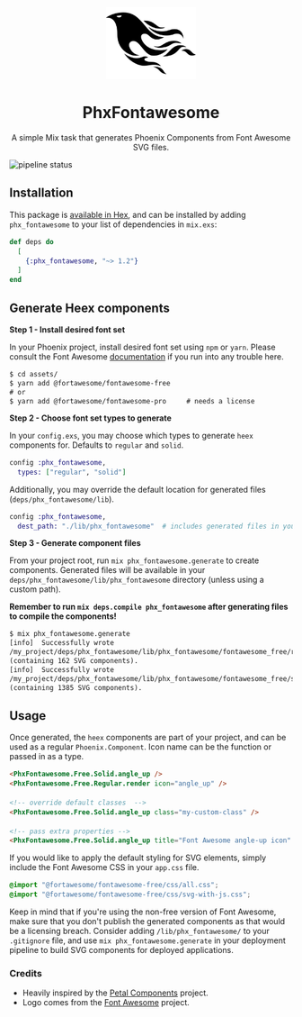 <p align="center">
  <img src="assets/logo.png" height="128">
  <h1 align="center">PhxFontawesome</h1>
  <p align="center">
    A simple Mix task that generates Phoenix Components from Font Awesome SVG files.
  </p>
</p>

![pipeline status](https://github.com/Intility/phx_fontawesome/actions/workflows/elixir.yml/badge.svg?event=push)

## Installation

This package is [available in Hex](https://hex.pm/packages/phx_fontawesome), and can be installed
by adding `phx_fontawesome` to your list of dependencies in `mix.exs`:

```elixir
def deps do
  [
    {:phx_fontawesome, "~> 1.2"}
  ]
end
```

## Generate Heex components

**Step 1 - Install desired font set**

In your Phoenix project, install desired font set using `npm` or `yarn`. Please consult the Font Awesome
[documentation](https://fontawesome.com/docs/web/setup/packages) if you run into any trouble here.

```shell
$ cd assets/
$ yarn add @fortawesome/fontawesome-free
# or
$ yarn add @fortawesome/fontawesome-pro     # needs a license
```

**Step 2 - Choose font set types to generate**

In your `config.exs`, you may choose which types to generate `heex` components for. Defaults to `regular` and `solid`.

```elixir
config :phx_fontawesome,
  types: ["regular", "solid"]
```

Additionally, you may override the default location for generated files (`deps/phx_fontawesome/lib`).

```elixir
config :phx_fontawesome,
  dest_path: "./lib/phx_fontawesome"  # includes generated files in your projects lib/ directory
```

**Step 3 - Generate component files**

From your project root, run `mix phx_fontawesome.generate` to create components. Generated files will be available in your
`deps/phx_fontawesome/lib/phx_fontawesome` directory (unless using a custom path).

**Remember to run `mix deps.compile phx_fontawesome` after generating files to compile the components!**

```shell
$ mix phx_fontawesome.generate
[info]  Successfully wrote /my_project/deps/phx_fontawesome/lib/phx_fontawesome/fontawesome_free/regular.ex (containing 162 SVG components).
[info]  Successfully wrote /my_project/deps/phx_fontawesome/lib/phx_fontawesome/fontawesome_free/solid.ex (containing 1385 SVG components).
```

## Usage

Once generated, the `heex` components are part of your project, and can be used as a regular `Phoenix.Component`.
Icon name can be the function or passed in as a type.

```html
<PhxFontawesome.Free.Solid.angle_up />
<PhxFontawesome.Free.Regular.render icon="angle_up" />

<!-- override default classes  -->
<PhxFontawesome.Free.Solid.angle_up class="my-custom-class" />

<!-- pass extra properties -->
<PhxFontawesome.Free.Solid.angle_up title="Font Awesome angle-up icon" />
```

If you would like to apply the default styling for SVG elements, simply include the Font Awesome CSS in your `app.css` file.

```css
@import "@fortawesome/fontawesome-free/css/all.css";
@import "@fortawesome/fontawesome-free/css/svg-with-js.css";
```

Keep in mind that if you're using the non-free version of Font Awesome, make sure that you don't publish the
generated components as that would be a licensing breach.
Consider adding `/lib/phx_fontawesome/` to your `.gitignore` file, and use `mix phx_fontawesome.generate` in your deployment
pipeline to build SVG components for deployed applications.

### Credits

- Heavily inspired by the [Petal Components](https://github.com/petalframework/petal_components) project.
- Logo comes from the [Font Awesome](https://commons.wikimedia.org/wiki/File:Font_Awesome_5_brands_phoenix-framework.svg) project.
